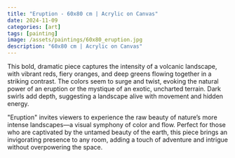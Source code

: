 ```yaml
---
title: "Eruption - 60x80 cm | Acrylic on Canvas"
date: 2024-11-09
categories: [art]
tags: [painting]
image: /assets/paintings/60x80_eruption.jpg
description: "60x80 cm | Acrylic on Canvas"
---
```


This bold, dramatic piece captures the intensity of a volcanic landscape, with vibrant reds, fiery oranges, and deep greens flowing together in a striking contrast. The colors seem to surge and twist, evoking the natural power of an eruption or the mystique of an exotic, uncharted terrain. Dark swirls add depth, suggesting a landscape alive with movement and hidden energy.

"Eruption" invites viewers to experience the raw beauty of nature’s more intense landscapes—a visual symphony of color and flow. Perfect for those who are captivated by the untamed beauty of the earth, this piece brings an invigorating presence to any room, adding a touch of adventure and intrigue without overpowering the space.







